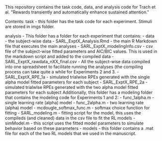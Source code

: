 This repository contains the task code, data, and analysis code for Trach et al. "Rewards transiently and automatically enhance sustained attention." 

Contents:
task - this folder has the task code for each experiment. Stimuli are stored in imgs folder. 

analysis - 
  This folder has a folder for each experiment that contains:
      - data - the subject-wise data
      - SARL_ExptX_Analysis.Rmd - the main R Markdown file that executes the main analyses
      - SARL_ExptX_modelingInfo.csv - csv file of the subject-wise fitted parameters and AIC/BIC values. This is used in the markdown script and added to the compiled data
      - SARL_ExptX_rawdata_nXX_final.csv - All the subject-wise data compiled into one spreadsheet to facilitate running the analyses (the compiling process can take quite a while for Experiments 2 and 3.
      - SARL_ExptX_RPE_1a - simulated trialwise RPEs generated with the single alpha model fitted parameters for each subject
      - SARL_ExptX_RPE_2a - simulated trialwise RPEs generated with the two alpha model fitted parameters for each subject
  Additionally, this folder has a modeling folder that contains the modeling code for Experiments 1 and 2:
      - func_1alpha.m - single learning rate (alpha) model
      - func_2alpha.m - two learning rate (alpha) model
      - mcdougle_softmax_func.m - softmax choice function for fitting
      - SARL_modeling.m - fitting script for the model, this uses the compileds (and cleaned) data in the csv file to fit the RL models
      - simModel.m - this script uses the fitted model parameters to simulate behavior based on these parameters
      - models - this folder contains a .mat file for each of the two RL models that we used in the manuscript.
